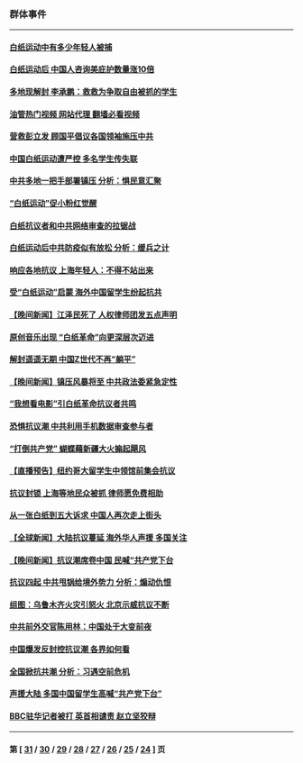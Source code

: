 ### 群体事件
---
#### [白纸运动中有多少年轻人被捕](../../pages/ncid279/n13881065.md?12092045) 
#### [白纸运动后 中国人咨询美庇护数量涨10倍](../../pages/ncid279/n13881172.md?12092045) 
#### [多地现解封 李承鹏：救救为争取自由被抓的学生](../../pages/ncid279/n13876918.md?12092045) 
#### [油管热门视频 网站代理 翻墙必看视频](http://138.2.39.72:81/youtube.html?epic-marker?12092045)
#### [营救彭立发 顾国平倡议各国领袖施压中共](../../pages/ncid279/n13878701.md?12092045) 
#### [中国白纸运动遭严控 多名学生传失联](../../pages/ncid279/n13878652.md?12092045) 
#### [中共多地一把手部署镇压 分析：惧民意汇聚](../../pages/ncid279/n13878085.md?12092045) 
#### [“白纸运动”促小粉红觉醒](../../pages/ncid279/n13877842.md?12092045) 
#### [白纸抗议者和中共网络审查的拉锯战](../../pages/ncid279/n13877688.md?12092045) 
#### [白纸运动后中共防疫似有放松 分析：缓兵之计](../../pages/ncid279/n13877425.md?12092045) 
#### [响应各地抗议 上海年轻人：不得不站出来](../../pages/ncid279/n13876261.md?12092045) 
#### [受“白纸运动”启蒙 海外中国留学生纷起抗共](../../pages/ncid279/n13876919.md?12092045) 
#### [【晚间新闻】江泽民死了 人权律师团发五点声明](../../pages/ncid279/n13876603.md?12092045) 
#### [原创音乐出现 “白纸革命”向更深层次迈进](../../pages/ncid279/n13876509.md?12092045) 
#### [解封遥遥无期 中国Z世代不再“躺平”](../../pages/ncid279/n13876294.md?12092045) 
#### [【晚间新闻】镇压风暴将至 中共政法委紧急定性](../../pages/ncid279/n13875432.md?12092045) 
#### [“我想看电影”引白纸革命抗议者共鸣](../../pages/ncid279/n13875742.md?12092045) 
#### [恐惧抗议潮 中共利用手机数据审查参与者](../../pages/ncid279/n13875552.md?12092045) 
#### [“打倒共产党” 蝴蝶藉新疆大火搧起飓风](../../pages/ncid279/n13875241.md?12092045) 
#### [【直播预告】纽约哥大留学生中领馆前集会抗议](../../pages/ncid279/n13875540.md?12092045) 
#### [抗议封锁 上海等地民众被抓 律师愿免费相助](../../pages/ncid279/n13875401.md?12092045) 
#### [从一张白纸到五大诉求 中国人再次走上街头](../../pages/ncid279/n13874898.md?12092045) 
#### [【全球新闻】大陆抗议蔓延 海外华人声援 多国关注](../../pages/ncid279/n13874875.md?12092045) 
#### [【晚间新闻】抗议潮席卷中国 民喊“共产党下台](../../pages/ncid279/n13875348.md?12092045) 
#### [抗议四起 中共甩锅给境外势力 分析：煽动仇恨](../../pages/ncid279/n13875072.md?12092045) 
#### [组图：乌鲁木齐火灾引怒火 北京示威抗议不断](../../pages/ncid279/n13874830.md?12092045) 
#### [中共前外交官陈用林：中国处于大变前夜](../../pages/ncid279/n13874588.md?12092045) 
#### [中国爆发反封控抗议潮 各界如何看](../../pages/ncid279/n13874924.md?12092045) 
#### [全国掀抗共潮 分析：习遇空前危机](../../pages/ncid279/n13874792.md?12092045) 
#### [声援大陆 多国中国留学生高喊“共产党下台”](../../pages/ncid279/n13874793.md?12092045) 
#### [BBC驻华记者被打 英首相谴责 赵立坚狡辩](../../pages/ncid279/n13874710.md?12092045) 

---
#### 第 [ [31](./31.md?12092045) / [30](./30.md?12092045) / [29](./29.md?12092045) / [28](./28.md?12092045) / [27](./27.md?12092045) / [26](./26.md?12092045) / [25](./25.md?12092045) / [24](./24.md?12092045) ] 页

